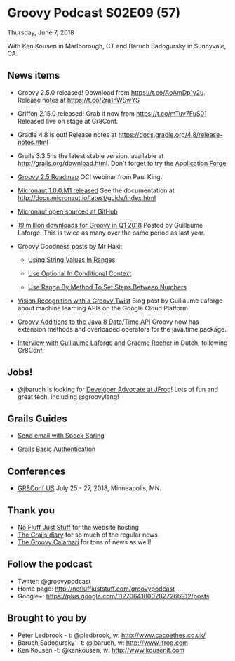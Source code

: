 # Groovy Podcast S02E09 (57)

Thursday, June 7, 2018

With Ken Kousen in Marlborough, CT and Baruch Sadogursky in Sunnyvale, CA.

## News items

* Groovy 2.5.0 released! Download from https://t.co/AoAmDp1y2u. Release notes at https://t.co/2ra1hWSwYS

* Griffon 2.15.0 released! Grab it now from https://t.co/mTuv7FuS01 Released live on stage at Gr8Conf.

* Gradle 4.8 is out! Release notes at https://docs.gradle.org/4.8/release-notes.html

* Grails 3.3.5 is the latest stable version, available at http://grails.org/download.html. Don't forget to try the [Application Forge](http://start.grails.org/)

* [Groovy 2.5 Roadmap](https://www.youtube.com/watch?v=ECZVbiFZPwE) OCI webinar from Paul King.

* [Micronaut 1.0.0.M1 released](http://micronaut.io/announcement.html) See the documentation at http://docs.micronaut.io/latest/guide/index.html

* [Micronaut open sourced at GitHub](https://github.com/micronaut-projects/micronaut-core)

* [19 million downloads for Groovy in Q1 2018](https://twitter.com/glaforge/status/993414534021963776) Posted by Guillaume Laforge. This is twice as many over the same period as last year.

* Groovy Goodness posts by Mr Haki:
  * [Using String Values In Ranges](http://mrhaki.blogspot.com/2018/06/groovy-goodness-using-string-values-in.html)

  * [Use Optional In Conditional Context](http://mrhaki.blogspot.com/2018/06/groovy-goodness-use-optional-in.html)

  * [Use Range By Method To Set Steps Between Numbers](http://mrhaki.blogspot.com/2018/06/groovy-goodness-use-range-by-method-to.html)

* [Vision Recognition with a Groovy Twist](http://glaforge.appspot.com/article/vision-recognition-with-a-groovy-twist) Blog post by Guillaume Laforge about machine learning APIs on the Google Cloud Platform

* [Groovy Additions to the Java 8 Date/Time API](https://dzone.com/articles/groovy-additions-to-the-java-8-datetime-api) Groovy now has extension methods and overloaded operators for the java.time package.

* [Interview with Guillaume Laforge and Graeme Rocher](https://t.co/vAq12W8d0G) in Dutch, following Gr8Conf.

## Jobs!

* @jbaruch is looking for [Developer Advocate at JFrog](https://join.jfrog.com/job/?job=848102)! Lots of fun and great tech, including @groovylang!

## Grails Guides

* [Send email with Spock Spring](http://guides.grails.org/grails-email/guide/index.html)

* [Grails Basic Authentication](http://guides.grails.org/grails-basicauth/guide/index.html)

## Conferences

* [GR8Conf US](http://cfp.gr8conf.org/login/auth) July 25 - 27, 2018, Minneapolis, MN.

## Thank you

* [No Fluff Just Stuff](https://nofluffjuststuff.com/home/main) for the website hosting
* [The Grails diary](http://grydeske.net/news) for so much of the regular news
* [The Groovy Calamari](http://groovycalamari.com/) for tons of news as well!

## Follow the podcast

* Twitter: @groovypodcast
* Home page: http://nofluffjuststuff.com/groovypodcast
* Google+: https://plus.google.com/112706418002827266912/posts

## Brought to you by

* Peter Ledbrook - t: @pledbrook, w: http://www.cacoethes.co.uk/
* Baruch Sadogursky - t: @jbaruch, w: http://www.jfrog.com
* Ken Kousen -t: @kenkousen, w: http://www.kousenit.com
